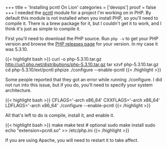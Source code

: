 +++
title = 'Installing pcntl On Lion'
categories = ['devops']
proof = false
+++
I needed the [pcntl](http://www.php.net/manual/en/book.pcntl.php) module for a project I'm working on in PHP. By default this module is not installed when you install PHP, so you'll need to compile it. There is a brew package for it, but I couldn't get it to work, and I think it's just as simple to compile it.

First you'll need to download the PHP source. Run `php -v` to get your PHP version and browse the [PHP releases page](http://www.php.net/releases/) for your version. In my case it was 5.3.10.

{{< highlight bash >}}
curl -o php-5.3.10.tar.gz http://us1.php.net/distributions/php-5.3.10.tar.gz
tar xzvf php-5.3.10.tar.gz
cd php-5.3.10/ext/pcntl
phpize
./configure --enable-pcntl
{{< /highlight >}}

Some people reported that they got an error while running ./configure. I did not run into this issue, but if you do, you'll need to specify your system architecture.

{{< highlight bash >}}
CFLAGS='-arch x86_64' CXXFLAGS='-arch x86_64' LDFLAGS='-arch x86_64' ./configure --enable-pcntl
{{< /highlight >}}

All that's left to do is compile, install it, and enable it.

{{< highlight bash >}}
make
make test # optional
sudo make install
sudo echo "extension=pcntl.so" >> /etc/php.ini
{{< /highlight >}}

If you are using Apache, you will need to restart it to take affect.
